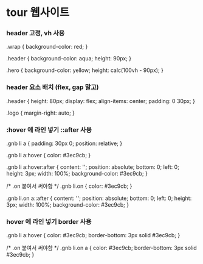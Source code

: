 #  tour 웹사이트

### header 고정, vh 사용
.wrap {
    background-color: red;
}

.header {
    background-color: aqua;
    height: 90px;
}

.hero {
    background-color: yellow;
    height: calc(100vh - 90px);
}


### header 요소 배치 (flex, gap 말고)
.header {
    height: 80px;
    display: flex;
    align-items: center;
    padding: 0 30px;
}

.logo {
    margin-right: auto;
}


### :hover 에 라인 넣기 ::after 사용
.gnb li a {
    padding: 30px 0;
    position: relative;
}

.gnb li a:hover {
    color: #3ec9cb;
}

.gnb li a:hover:after {
    content: '';
    position: absolute;
    bottom: 0;
    left: 0;
    height: 3px;
    width: 100%;
    background-color: #3ec9cb;
}

/* .on 붙여서 써야함 */
.gnb li.on {
    color: #3ec9cb;
}

.gnb li.on a::after {
    content: '';
    position: absolute;
    bottom: 0;
    left: 0;
    height: 3px;
    width: 100%;
    background-color: #3ec9cb;
}

### hover 에 라인 넣기 border 사용

.gnb li a:hover {
    color: #3ec9cb;
    border-bottom: 3px solid #3ec9cb;
}

/* .on 붙여서 써야함 */
.gnb li.on a {
    color: #3ec9cb;
    border-bottom: 3px solid #3ec9cb;
}
